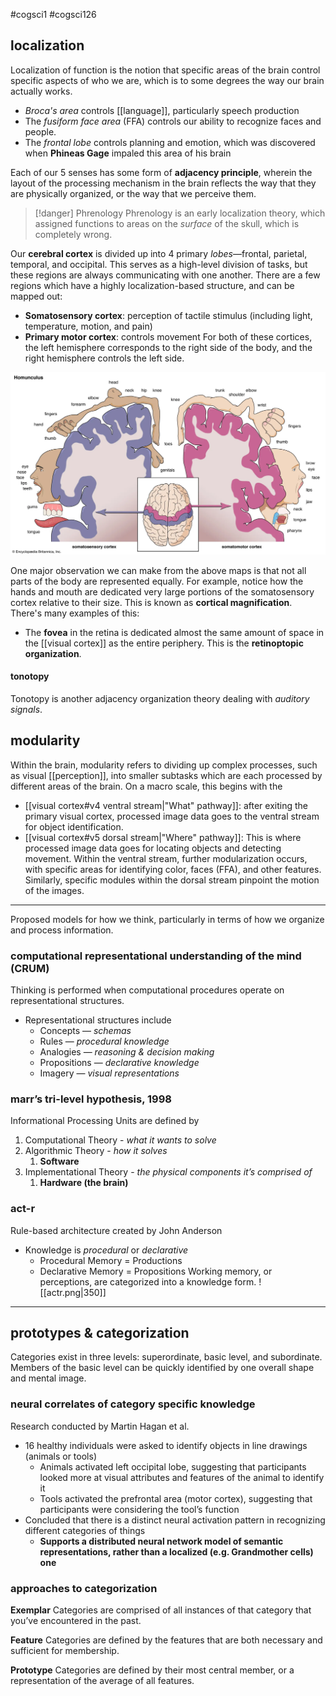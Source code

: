 #cogsci1 #cogsci126 
## localization
Localization of function is the notion that specific areas of the brain control specific aspects of who we are, which is to some degrees the way our brain actually works. 
- *Broca's area* controls [[language]], particularly speech production
- The *fusiform face area* (FFA) controls our ability to recognize faces and people.
- The *frontal lobe* controls planning and emotion, which was discovered when **Phineas Gage** impaled this area of his brain

Each of our 5 senses has some form of **adjacency principle**, wherein the layout of the processing mechanism in the brain reflects the way that they are physically organized, or the way that we perceive them.

>[!danger] Phrenology
>Phrenology is an early localization theory, which assigned functions to areas on the *surface* of the skull, which is completely wrong.
>

Our **cerebral cortex** is divided up into 4 primary *lobes*—frontal, parietal, temporal, and occipital. This serves as a high-level division of tasks, but these regions are always communicating with one another. There are a few regions which have a highly localization-based structure, and can be mapped out:
- **Somatosensory cortex**: perception of tactile stimulus (including light, temperature, motion, and pain)
- **Primary motor cortex**: controls movement
For both of these cortices, the left hemisphere corresponds to the right side of the body, and the right hemisphere controls the left side.

![cortices](img/cortices.webp)

One major observation we can make from the above maps is that not all parts of the body are represented equally. For example, notice how the hands and mouth are dedicated very large portions of the somatosensory cortex relative to their size. This is known as **cortical magnification**. There's many examples of this:
- The **fovea** in the retina is dedicated almost the same amount of space in the [[visual cortex]] as the entire periphery. This is the **retinoptopic organization**.
#### tonotopy
Tonotopy is another adjacency organization theory dealing with *auditory signals*.

## modularity
Within the brain, modularity refers to dividing up complex processes, such as visual [[perception]], into smaller subtasks which are each processed by different areas of the brain. On a macro scale, this begins with the 
- [[visual cortex#v4 ventral stream|"What" pathway]]: after exiting the primary visual cortex, processed image data goes to the ventral stream for object identification.
- [[visual cortex#v5 dorsal stream|"Where" pathway]]: This is where processed image data goes for locating objects and detecting movement.
Within the ventral stream, further modularization occurs, with specific areas for identifying color, faces (FFA), and other features. Similarly, specific modules within the dorsal stream pinpoint the motion of the images.


---
Proposed models for how we think, particularly in terms of how we organize and process information.
### **computational representational understanding of the mind (CRUM)**
Thinking is performed when computational procedures operate on representational structures.
-   Representational structures include
    -   Concepts — _schemas_
    -   Rules — _procedural knowledge_
    -   Analogies — _reasoning & decision making_
    -   Propositions — _declarative knowledge_
    -   Imagery — _visual representations_

### marr’s tri-level hypothesis, 1998
Informational Processing Units are defined by
1.  Computational Theory - _what it wants to solve_
2.  Algorithmic Theory - _how it solves_
    1.  **Software**
3.  Implementational Theory - _the physical components it’s comprised of_
    1.  **Hardware (the brain)**

### act-r
Rule-based architecture created by John Anderson
-   Knowledge is _procedural_ or _declarative_
    -   Procedural Memory = Productions
    -   Declarative Memory = Propositions
Working memory, or perceptions, are categorized into a knowledge form.
![[actr.png|350]]

---
## prototypes & categorization
Categories exist in three levels: superordinate, basic level, and subordinate. Members of the basic level can be quickly identified by one overall shape and mental image.

### neural correlates of category specific knowledge
Research conducted by Martin Hagan et al.
-   16 healthy individuals were asked to identify objects in line drawings (animals or tools)
    -   Animals activated left occipital lobe, suggesting that participants looked more at visual attributes and features of the animal to identify it
    -   Tools activated the prefrontal area (motor cortex), suggesting that participants were considering the tool’s function
-   Concluded that there is a distinct neural activation pattern in recognizing different categories of things
    -   **Supports a distributed neural network model of semantic representations, rather than a localized (e.g. Grandmother cells) one**

### approaches to categorization
**Exemplar**
Categories are comprised of all instances of that category that you’ve encountered in the past.

**Feature**
Categories are defined by the features that are both necessary and sufficient for membership.

**Prototype**
Categories are defined by their most central member, or a representation of the average of all features.